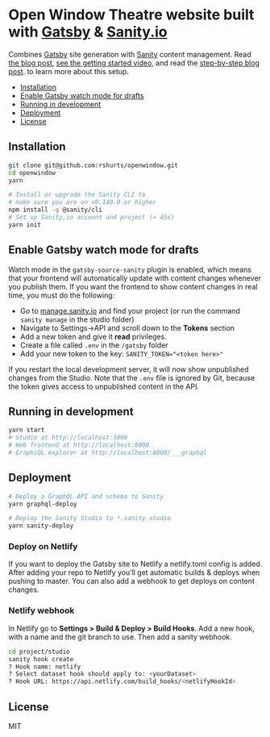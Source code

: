 # Open Window Theatre website built with [Gatsby](https://www.gatsbyjs.org/) & [Sanity.io](https://www.sanity.io)

Combines [Gatsby](https://www.gatsbyjs.org/) site generation with [Sanity](https://www.sanity.io) content management. Read [the blog post](https://www.sanity.io/blog/get-started-with-gatsby-and-structured-content), [see the getting started video](https://www.youtube.com/watch?v=qU4lFYp3KiQ), and read the [step-by-step blog post](https://www.sanity.io/blog/how-to-quickly-set-up-a-gatsby-js-jamstack-website-with-a-headless-cms). to learn more about this setup.

- [Installation](#installation)
- [Enable Gatsby watch mode for drafts](#enable-gatsby-watch-mode-for-drafts)
- [Running in development](#running-in-development)
- [Deployment](#deployment)
- [License](#license)

## Installation

```sh
git clone git@github.com:rshurts/openwindow.git
cd openwindow
yarn

# Install or upgrade the Sanity CLI to
# make sure you are on v0.140.0 or higher
npm install -g @sanity/cli
# Set up Sanity,io account and project (≈ 45s)
yarn init
```

## Enable Gatsby watch mode for drafts

Watch mode in the `gatsby-source-sanity` plugin is enabled, which means that your frontend will automatically update with content changes whenever you publish them. If you want the frontend to show content changes in real time, you must do the following:

- Go to [manage.sanity.io](https://manage.sanity.io) and find your project (or run the command `sanity manage` in the studio folder)
- Navigate to Settings->API and scroll down to the **Tokens** section
- Add a new token and give it **read** privileges.
- Create a file called `.env` in the `/gatsby` folder
- Add your new token to the key: `SANITY_TOKEN="<token here>"`

If you restart the local development server, it will now show unpublished changes from the Studio. Note that the `.env` file is ignored by Git, because the token gives access to unpublished content in the API.

## Running in development

```sh
yarn start
# Studio at http://localhost:3000
# Web frontend at http://localhost:8000
# GraphiQL explorer at http://localhost:8000/___graphql
```

## Deployment

```sh
# Deploy a GraphQL API and schema to Sanity
yarn graphql-deploy

# Deploy the Sanity Studio to *.sanity.studio
yarn sanity-deploy
```

### Deploy on Netlify

If you want to deploy the Gatsby site to Netlify a netlify.toml config is added. After adding your repo to Netlify you’ll get automatic builds & deploys when pushing to master. You can also add a webhook to get deploys on content changes.

### Netlify webhook

In Netlify go to **Settings > Build & Deploy > Build Hooks**. Add a new hook, with a name and the git branch to use. Then add a sanity webhook.

```sh
cd project/studio
sanity hook create
? Hook name: netlify
? Select dataset hook should apply to: <yourDataset>
? Hook URL: https://api.netlify.com/build_hooks/<netlifyHookId>
```

## License

MIT
